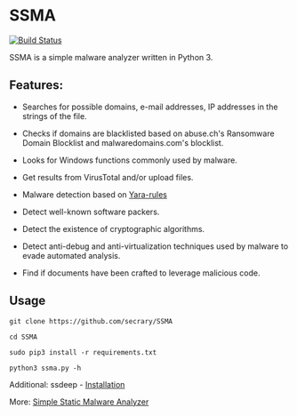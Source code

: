 # SSMA

[![Build Status](https://travis-ci.org/secrary/SSMA.svg?branch=master)](https://travis-ci.org/secrary/SSMA)

SSMA is a simple malware analyzer written in Python 3. 
## Features:
* Searches for possible domains, e-mail addresses, IP addresses in the strings of the file.

* Checks if domains are blacklisted based on abuse.ch's Ransomware Domain Blocklist and malwaredomains.com's blocklist.

* Looks for Windows functions commonly used by malware.

* Get results from VirusTotal and/or upload files.

* Malware detection based on [Yara-rules](https://virustotal.github.io/yara/)

* Detect well-known software packers.

* Detect the existence of cryptographic algorithms.

* Detect anti-debug and anti-virtualization techniques used by malware to evade automated analysis.

* Find if documents have been crafted to leverage malicious code.


## Usage
```
git clone https://github.com/secrary/SSMA

cd SSMA

sudo pip3 install -r requirements.txt

python3 ssma.py -h
```
Additional:
  ssdeep - [Installation](https://python-ssdeep.readthedocs.io/en/latest/installation.html)

More: [Simple Static Malware Analyzer](https://secrary.com/SSMA)
